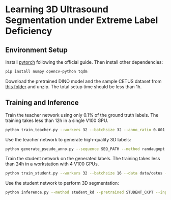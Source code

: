 # Learning 3D Ultrasound Segmentation under Extreme Label Deficiency

## Environment Setup
Install [pytorch](https://pytorch.org/) following the official guide. Then install other dependencies:
```bash
pip install numpy opencv-python tqdm
```
Download the pretrained DINO model and the sample CETUS dataset from [this folder](https://drive.google.com/drive/folders/1tG0BHuyvPTaWIlSv-sWdJxh9Yh9u-Pic?usp=sharing) and unzip. The total setup time should be less than 1h.

## Training and Inference
Train the teacher network using only 0.1% of the ground truth labels. The training takes less than 12h in a single V100 GPU.
```bash 
python train_teacher.py --workers 32 --batchsize 32 --anno_ratio 0.001 --epochs 100
```

Use the teacher network to generate high-quality 3D labels:
```bash
python generate_pseudo_anno.py --sequence SEQ_PATH --method randaugopt --head VIT_HEAD_PATH
```

Train the student network on the generated labels. The training takes less than 24h in a workstation with 4 V100 GPUs.
```bash
python train_student.py --workers 32 --batchsize 16 --data data/cetus --anno_ratio 0.001 --epochs 100 --pseudo_method randaugopt
```

Use the student network to perform 3D segmentation:
```bash
python inference.py --method student_kd --pretrained STUDENT_CKPT --input_dir IMG_DIR --output_dir OUTPUT_DIR
```

